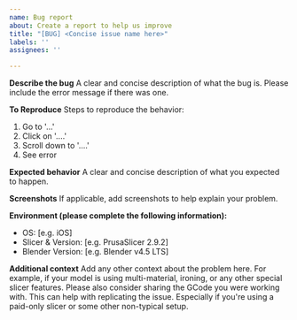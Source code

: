 ```yaml
---
name: Bug report
about: Create a report to help us improve
title: "[BUG] <Concise issue name here>"
labels: ''
assignees: ''

---
```


**Describe the bug**
A clear and concise description of what the bug is. Please include the error message if there was one.

**To Reproduce**
Steps to reproduce the behavior:
1. Go to '...'
2. Click on '....'
3. Scroll down to '....'
4. See error

**Expected behavior**
A clear and concise description of what you expected to happen.

**Screenshots**
If applicable, add screenshots to help explain your problem.

**Environment (please complete the following information):**
 - OS: [e.g. iOS]
 - Slicer & Version: [e.g. PrusaSlicer 2.9.2]
 - Blender Version: [e.g. Blender v4.5 LTS]

**Additional context**
Add any other context about the problem here.
For example, if your model is using multi-material, ironing, or any other special slicer features.
Please also consider sharing the GCode you were working with. This can help with replicating the issue. Especially if you're using a paid-only slicer or some other non-typical setup.

